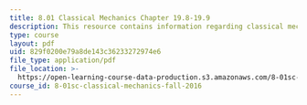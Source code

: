 ```yaml
---
title: 8.01 Classical Mechanics Chapter 19.8-19.9
description: This resource contains information regarding classical mechanics.
type: course
layout: pdf
uid: 829f0200e79a8de143c36233272974e6
file_type: application/pdf
file_location: >-
  https://open-learning-course-data-production.s3.amazonaws.com/8-01sc-classical-mechanics-fall-2016/829f0200e79a8de143c36233272974e6_MIT8_01F16_chapter19.8_19.9.pdf
course_id: 8-01sc-classical-mechanics-fall-2016
---
```

